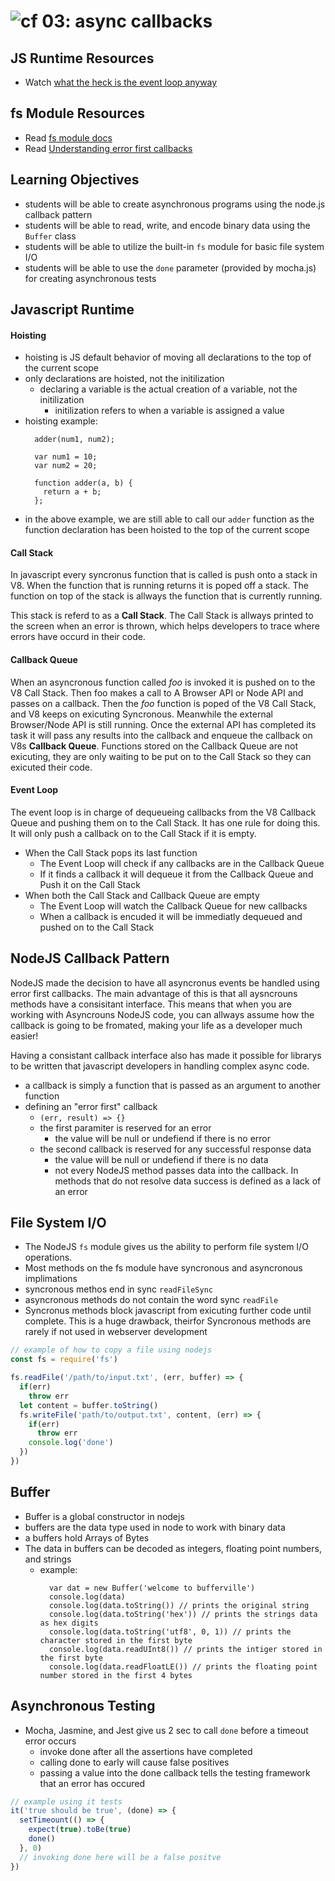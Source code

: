 ![cf](http://i.imgur.com/7v5ASc8.png) 03: async callbacks
=====================================

## JS Runtime Resources
* Watch [what the heck is the event loop anyway]

## fs Module Resources
* Read [fs module docs]
* Read [Understanding error first callbacks](http://fredkschott.com/post/2014/03/understanding-error-first-callbacks-in-node-js/)

## Learning Objectives
* students will be able to create asynchronous programs using the node.js callback pattern
* students will be able to read, write, and encode binary data using the `Buffer` class
* students will be able to utilize the built-in `fs` module for basic file system I/O
* students will be able to use the `done` parameter (provided by mocha.js) for creating asynchronous tests

## Javascript Runtime
#### Hoisting
* hoisting is JS default behavior of moving all declarations to the top of the current scope
* only declarations are hoisted, not the initilization
  * declaring a variable is the actual creation of a variable, not the initilization
    * initilization refers to when a variable is assigned a value
* hoisting example:
  ```
    adder(num1, num2);

    var num1 = 10;
    var num2 = 20;

    function adder(a, b) {
      return a + b;
    };
  ```
* in the above example, we are still able to call our `adder` function as the function declaration has been hoisted to the top of the current scope

#### Call Stack
In javascript every syncronus function that is called is push onto a stack in V8. When the function that is running returns it is poped off a stack. The function on top of the stack is allways the function that is currently running. 

This stack is referd to as a **Call Stack**. The Call Stack is allways printed to the screen when an error is thrown, which helps developers to trace where errors have occurd in their code.

#### Callback Queue
When an asyncronous function called *foo* is invoked it is pushed on to the V8 Call Stack. Then foo makes a call to A Browser API or Node API and passes on a callback. Then the *foo* function is poped of the V8 Call Stack, and V8 keeps on exicuting Syncronous. Meanwhile the external Browser/Node API is still running. Once the external API has completed its task it will pass any results into the callback and enqueue the callback on V8s **Callback Queue**. Functions stored on the Callback Queue are not exicuting, they are only waiting to be put on to the Call Stack so they can exicuted their code.

#### Event Loop
The event loop is in charge of dequeueing callbacks from the V8 Callback Queue and pushing them on to the Call Stack. It has one rule for doing this. It will only push a callback on to the Call Stack if it is empty.
* When the Call Stack pops its last function
  * The Event Loop will check if any callbacks are in the Callback Queue
  * If it finds a callback it will dequeue it from the Callback Queue and Push it on the Call Stack
* When both the Call Stack and Callback Queue are empty
  * The Event Loop will watch the Callback Queue for new callbacks
  * When a callback is encuded it will be immediatly dequeued and pushed on to the Call Stack

## NodeJS Callback Pattern
NodeJS made the decision to have all asyncronus events be handled using error first callbacks. The main advantage of this is that all aysncrouns methods have a consisitant interface. This means that when you are working with Asyncrouns NodeJS code, you can allways assume how the callback is going to be fromated, making your life as a developer much easier! 

Having a consistant callback interface also has made it possible for librarys to be written that javascript developers in handling complex async code. 

* a callback is simply a function that is passed as an argument to another function
* defining an "error first" callback
  * `(err, result) => {}`
  * the first paramiter is reserved for an error 
    * the value will be null or undefiend if there is no error
  * the second callback is reserved for any successful response data 
    * the value will be null or undefiend if there is no data
    * not every NodeJS method passes data into the callback. In methods that do not resolve data success is defined as a lack of an error

## File System I/O
* The NodeJS `fs` module gives us the ability to perform file system I/O operations. 
* Most methods on the fs module have syncronous and asyncronous implimations
* syncronous methos end in sync `readFileSync`
* asyncronous methods do not contain the word sync `readFile`
* Syncronus methods block javascript from exicuting further code until complete. This is a huge drawback, theirfor Syncronous methods are rarely if not used in webserver development

``` javascript
// example of how to copy a file using nodejs
const fs = require('fs')

fs.readFile('/path/to/input.txt', (err, buffer) => {
  if(err)
    throw err
  let content = buffer.toString()
  fs.writeFile('path/to/output.txt', content, (err) => {
    if(err)
      throw err
    console.log('done')
  })
})
```

## Buffer
* Buffer is a global constructor in nodejs
* buffers are the data type used in node to work with binary data
* a buffers hold Arrays of Bytes
* The data in buffers can be decoded as integers, floating point numbers, and strings
  * example:
    ```
      var dat = new Buffer('welcome to bufferville')
      console.log(data)
      console.log(data.toString()) // prints the original string
      console.log(data.toString('hex')) // prints the strings data as hex digits
      console.log(data.toString('utf8', 0, 1)) // prints the character stored in the first byte
      console.log(data.readUInt8()) // prints the intiger stored in the first byte 
      console.log(data.readFloatLE()) // prints the floating point number stored in the first 4 bytes
    ```
    

## Asynchronous Testing 
 * Mocha, Jasmine, and Jest give us 2 sec to call `done` before a timeout error occurs
   * invoke done after all the assertions have completed
   * calling done to early will cause false positives
   * passing a value into the done callback tells the testing framework that an error has occured

``` javascript
// example using it tests
it('true should be true', (done) => {
  setTimeount(() => {
    expect(true).toBe(true)
    done()
  }, 0)
  // invoking done here will be a false positve
})
```

<!--links -->
[what the heck is the event loop anyway]: https://www.youtube.com/watch?v=8aGhZQkoFbQ
[fs module docs]: https://nodejs.org/dist/latest-v6.x/docs/api/fs.html

